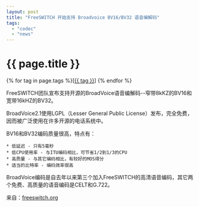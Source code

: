 ```yaml
---
layout: post
title: "FreeSWITCH 开始支持 Broadvoice BV16/BV32 语音编解码"
tags:
  - "codec"
  - "news"
---
```


# {{ page.title }}

<div class="tags">
{% for tag in page.tags %}[<a class="tag" href="/tags.html#{{ tag }}">{{ tag }}</a>] {% endfor %}
</div>


FreeSWITCH团队宣布支持开源的BroadVoice语音编解码--窄带8kKZ的BV16和宽带16kHZ的BV32。

BroadVoice2.1使用LGPL（Lesser General Public License）发布，完全免费，因而被广泛使用在许多开源的电话系统中。

BV16和BV32编码质量很高，特点有：
 

    * 低延迟 - 只有5毫秒
    * 低CPU使用率 - 与ITU编码相比，可节省1/2到1/3的CPU
    * 高质量 - 与其它编码相比，有较好的MOS得分
    * 适当的比特率 - 编码效率很高

BroadVoice编码是自去年以来第三个加入FreeSWITCH的高清语音编码，其它两个免费、高质量的语音编码是CELT和G.722。

来自：[freeswitch.org](http://freeswitch.org/node/217)
